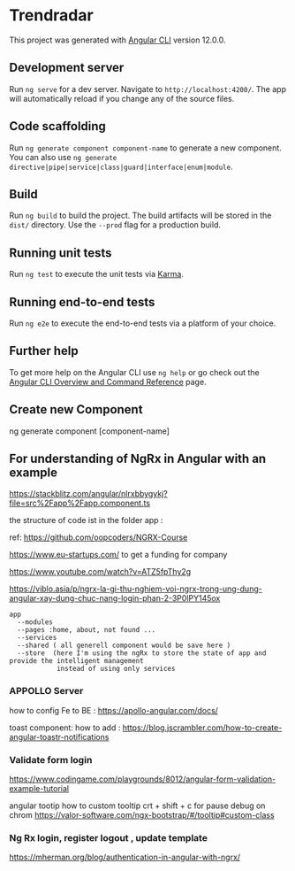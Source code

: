 # Trendradar

This project was generated with [Angular CLI](https://github.com/angular/angular-cli) version 12.0.0.

## Development server

Run `ng serve` for a dev server. Navigate to `http://localhost:4200/`. The app will automatically reload if you change any of the source files.

## Code scaffolding

Run `ng generate component component-name` to generate a new component. You can also use `ng generate directive|pipe|service|class|guard|interface|enum|module`.

## Build

Run `ng build` to build the project. The build artifacts will be stored in the `dist/` directory. Use the `--prod` flag for a production build.

## Running unit tests

Run `ng test` to execute the unit tests via [Karma](https://karma-runner.github.io).

## Running end-to-end tests

Run `ng e2e` to execute the end-to-end tests via a platform of your choice.

## Further help

To get more help on the Angular CLI use `ng help` or go check out the [Angular CLI Overview and Command Reference](https://angular.io/cli) page.

## Create new Component
ng generate component [component-name] 

## For understanding of NgRx in Angular with an example
https://stackblitz.com/angular/nlrxbbygykj?file=src%2Fapp%2Fapp.component.ts

the structure of code ist in the folder app : 

ref: https://github.com/oopcoders/NGRX-Course

https://www.eu-startups.com/ to get a funding for company

https://www.youtube.com/watch?v=ATZ5fpThy2g

https://viblo.asia/p/ngrx-la-gi-thu-nghiem-voi-ngrx-trong-ung-dung-angular-xay-dung-chuc-nang-login-phan-2-3P0lPY145ox

```
app
  --modules
  --pages :home, about, not found ...
  --services 
  --shared ( all generell component would be save here )
  --store  (here I'm using the ngRx to store the state of app and provide the intelligent management 
            instead of using only services
```

### APPOLLO Server
how to config Fe to BE : https://apollo-angular.com/docs/

toast component:
how to add : https://blog.jscrambler.com/how-to-create-angular-toastr-notifications
### Validate form login
https://www.codingame.com/playgrounds/8012/angular-form-validation-example-tutorial

angular tootip
how to custom tooltip crt + shift + c for pause debug on chrom
https://valor-software.com/ngx-bootstrap/#/tooltip#custom-class

### Ng Rx login, register logout , update template 
https://mherman.org/blog/authentication-in-angular-with-ngrx/
